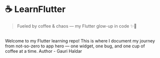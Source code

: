 # ☕ LearnFlutter

> Fueled by coffee & chaos — my Flutter glow-up in code ✨📱
<br>
Welcome to my Flutter learning repo! This is where I document my journey from not-so-zero to app hero — one widget, one bug, and one cup of coffee at a time.
Author - Gauri Haldar
